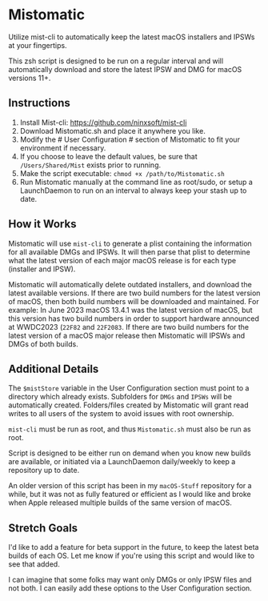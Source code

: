 # Mistomatic
Utilize mist-cli to automatically keep the latest macOS installers and IPSWs at your fingertips.

This zsh script is designed to be run on a regular interval and will automatically download and store the latest IPSW and DMG for macOS versions 11+.

## Instructions
1. Install Mist-cli: https://github.com/ninxsoft/mist-cli
2. Download Mistomatic.sh and place it anywhere you like.
3. Modify the # User Configuration # section of Mistomatic to fit your environment if necessary.
  4. If you choose to leave the default values, be sure that `/Users/Shared/Mist` exists prior to running.
5. Make the script executable: `chmod +x /path/to/Mistomatic.sh`
6. Run Mistomatic manually at the command line as root/sudo, or setup a LaunchDaemon to run on an interval to always keep your stash up to date.

## How it Works
Mistomatic will use `mist-cli` to generate a plist containing the information for all available DMGs and IPSWs. It will then parse that plist to determine what the latest version of each major macOS release is for each type (installer and IPSW).

Mistomatic will automatically delete outdated installers, and download the latest available versions. If there are two build numbers for the latest version of macOS, then both build numbers will be downloaded and maintained. For example: In June 2023 macOS 13.4.1 was the latest version of macOS, but this version has two build numbers in order to support hardware announced at WWDC2023 (`22F82` and `22F2083`. If there are two build numbers for the latest version of a macOS major release then Mistomatic will IPSWs and DMGs of both builds.

## Additional Details
The `$mistStore` variable in the User Configuration section must point to a directory which already exists. Subfolders for `DMGs` and `IPSWs` will be automatically created. Folders/files created by Mistomatic will grant read writes to all users of the system to avoid issues with root ownership.

`mist-cli` must be run as root, and thus `Mistomatic.sh` must also be run as root.

Script is designed to be either run on demand when you know new builds are available, or initiated via a LaunchDaemon daily/weekly to keep a repository up to date.

An older version of this script has been in my `macOS-Stuff` repository for a while, but it was not as fully featured or efficient as I would like and broke when Apple released multiple builds of the same version of macOS.

## Stretch Goals
I'd like to add a feature for beta support in the future, to keep the latest beta builds of each OS. Let me know if you're using this script and would like to see that added.

I can imagine that some folks may want only DMGs or only IPSW files and not both. I can easily add these options to the User Configuration section.
